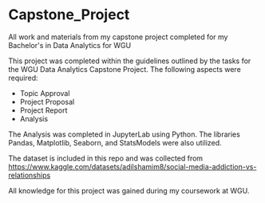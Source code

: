 # Capstone_Project
All work and materials from my capstone project completed for my Bachelor's in Data Analytics for WGU

This project was completed within the guidelines outlined by the tasks for the WGU Data Analytics Capstone Project. The following aspects were required:
- Topic Approval
- Project Proposal
- Project Report
- Analysis

The Analysis was completed in JupyterLab using Python. The libraries Pandas, Matplotlib, Seaborn, and StatsModels were also utilized.

The dataset is included in this repo and was collected from https://www.kaggle.com/datasets/adilshamim8/social-media-addiction-vs-relationships

All knowledge for this project was gained during my coursework at WGU.

